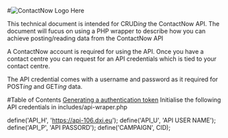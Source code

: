 
#![ContactNow Logo Here](https://github.com/8x8-dxi/ContactNowAPI/tree/master/images/ContactNow-Contact-Centre-Software.svg)

This technical document is intended for CRUD*ing* the ContactNow API. The document
will fucus on using a PHP wrapper to describe how you can achieve posting/reading
data from the ContactNow API

A ContactNow account is required for using the API. Once you have a contact centre
you can request for an API credentials which is tied to your contact centre.

The API credential comes with a username and password as it required for POST*ing*
and GET*ing* data.

#Table of Contents
[Generating a authentication token]()
Initialise the following API credentials in includes/api-wraper.php

define('API_H', 'https://api-106.dxi.eu');
define('API_U', 'API USER NAME');
define('API_P', 'API PASSORD');
define('CAMPAIGN', CID);